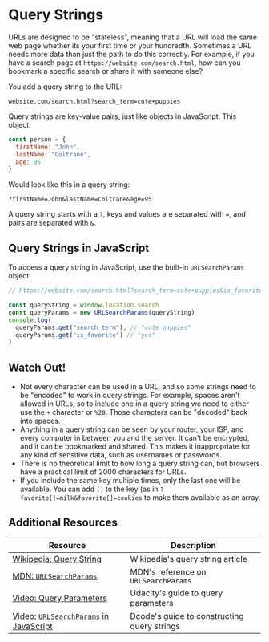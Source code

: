 # Query Strings

URLs are designed to be "stateless", meaning that a URL will load the same web page whether its your first time or your hundredth. Sometimes a URL needs more data than just the path to do this correctly. For example, if you have a search page at `https://website.com/search.html`, how can you bookmark a specific search or share it with someone else?

You add a query string to the URL:

```
website.com/search.html?search_term=cute+puppies
```

Query strings are key-value pairs, just like objects in JavaScript. This object:

```js
const person = {
  firstName: "John",
  lastName: "Coltrane",
  age: 95
}
```

Would look like this in a query string:

```
?firstName=John&lastName=Coltrane&age=95
```

A query string starts with a `?`, keys and values are separated with `=`, and pairs are separated with `&`.

## Query Strings in JavaScript

To access a query string in JavaScript, use the built-in `URLSearchParams` object:

```js
// https://website.com/search.html?search_term=cute+puppies&is_favorite=yes

const queryString = window.location.search
const queryParams = new URLSearchParams(queryString)
console.log(
  queryParams.get("search_term"), // "cute puppies"
  queryParams.get("is_favorite") // "yes"
)
```

## Watch Out!

* Not every character can be used in a URL, and so some strings need to be "encoded" to work in query strings. For example, spaces aren't allowed in URLs, so to include one in a query string we need to either use the `+` character or `%20`. Those characters can be "decoded" back into spaces.
* Anything in a query string can be seen by your router, your ISP, and every computer in between you and the server. It can't be encrypted, and it can be bookmarked and shared. This makes it inappropriate for any kind of sensitive data, such as usernames or passwords.
* There is no theoretical limit to how long a query string can, but browsers have a practical limit of 2000 characters for URLs.
* If you include the same key multiple times, only the last one will be available. You can add `[]` to the key (as in `?favorite[]=milk&favorite[]=cookies` to make them available as an array.

## Additional Resources

| Resource | Description |
| --- | --- |
| [Wikipedia: Query String](https://en.wikipedia.org/wiki/Query_string) | Wikipedia's query string article |
| [MDN: `URLSearchParams`](https://developer.mozilla.org/en-US/docs/Web/API/URLSearchParams) | MDN's reference on `URLSearchParams` |
| [Video: Query Parameters](https://www.youtube.com/watch?v=qv5XK91OhFo) | Udacity's guide to query parameters |
| [Video: `URLSearchParams` in JavaScript](https://www.youtube.com/watch?v=-D5YGTkTBH4) | Dcode's guide to constructing query strings |
